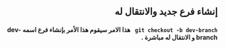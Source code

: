 ## <div dir=rtl> إنشاء فرع جديد والانتقال له</div>
####  <div dir=rtl> `git checkout -b dev-branch `  هذا الامر سيقوم هذا الأمر بإنشاء فرع اسمه  dev-branch  و الانتقال له مباشرة .
</div>
